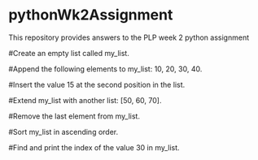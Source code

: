 # pythonWk2Assignment
This repository provides answers to the PLP week 2 python assignment

#Create an empty list called my_list.

#Append the following elements to my_list: 10, 20, 30, 40.

#Insert the value 15 at the second position in the list.

#Extend my_list with another list: [50, 60, 70].

#Remove the last element from my_list.

#Sort my_list in ascending order.

#Find and print the index of the value 30 in my_list.

